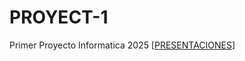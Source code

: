 # PROYECT-1
Primer Proyecto Informatica 2025
[[PRESENTACIONES](https://gamma.app/docs/Analisis-del-Desempleo-Juvenil-en-Misiones-Argentina-q7cu9f6zmuzhpi8)]
